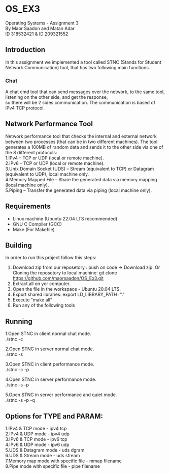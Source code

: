 # OS_EX3
Operating Systems - Assignment 3    
By Maor Saadon and Matan Adar   
ID 318532421 & ID 209321552  

## Introduction  
In this assignment we implemented a tool called STNC (Stands for Student Network Communication) tool, that has two following main   functions.  

### Chat  
A chat cmd tool that can send messages over the network, to the same tool, listening on the other side, and get the response,     
so there will be 2 sides communication. The communication is based of IPv4 TCP protocol.  

## Network Performance Tool
Network performance tool that checks the internal and external network between two processes (that can be in two different machines).   The tool generates a 100MB of random data and sends it to the other side via one of the 8 different protocols:  
    1.IPv4 – TCP or UDP (local or remote machine).  
    2.IPv6 – TCP or UDP (local or remote machine).  
    3.Unix Domain Socket (UDS) – Stream (equivalent to TCP) or Datagram (equivalent to UDP), local machine only.  
    4.Memory Mapped File – Share the generated data via memory mapping (local machine only).  
    5.Piping – Transfer the generated data via piping (local machine only).  

## Requirements
* Linux machine (Ubuntu 22.04 LTS recommended)  
* GNU C Compiler (GCC)  
* Make (For Makefile)  

## Building
In order to run this project follow this steps:    
  1. Download zip from our reposetory : push on code -> Download zip. 
     Or Cloning the reposetory to local machine: git clone https://github.com/maorsaadon/OS_Ex3.git
  2. Extract all on yor computer.   
  3. Open the file in the workspace - Ubuntu 20.04 LTS.  
  4. Export shared libraries: export LD_LIBRARY_PATH="."  
  5. Execute "make all"  
  6. Run any of the following tools 

## Running

1.Open STNC in client normal chat mode.  
./stnc -c <IP> <PORT>  

2.Open STNC in server normal chat mode.  
./stnc -s <PORT>  

3.Open STNC in client performance mode.  
./stnc -c <IP> <PORT> -p <TYPE> <PARAM>  

4.Open STNC in server performance mode.  
./stnc -s <PORT> -p  

5.Open STNC in server performance and quiet mode.  
./stnc -s <PORT> -p -q    

## Options for TYPE and PARAM:   
    
1.IPv4 & TCP mode - ipv4 tcp  
2.IPv4 & UDP mode - ipv4 udp  
3.IPv6 & TCP mode - ipv6 tcp  
4.IPv6 & UDP mode - ipv6 udp  
5.UDS & Datagram mode - uds dgram  
6.UDS & Stream mode - uds stream  
7.Memory map mode with specific file - mmap filename  
8.Pipe mode with specific file - pipe filename  

